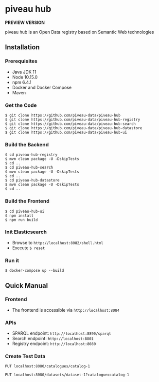 # piveau hub

**PREVIEW VERSION** 

piveau hub is an Open Data registry based on Semantic Web technologies    

## Installation

### Prerequisites
- Java JDK 11
- Node 10.15.0
- npm 6.4.1
- Docker and Docker Compose
- Maven

### Get the Code
```
$ git clone https://github.com/piveau-data/piveau-hub
$ git clone https://github.com/piveau-data/piveau-hub-registry
$ git clone https://github.com/piveau-data/piveau-hub-search
$ git clone https://github.com/piveau-data/piveau-hub-datastore
$ git clone https://github.com/piveau-data/piveau-hub-ui
```
### Build the Backend
```
$ cd piveau-hub-registry
$ mvn clean package -U -DskipTests
$ cd ..
$ cd piveau-hub-search
$ mvn clean package -U -DskipTests
$ cd ..
$ cd piveau-hub-datastore
$ mvn clean package -U -DskipTests
$ cd ..
```
### Build the Frontend
```
$ cd piveau-hub-ui
$ npm install
$ npm run build
```
### Init Elasticsearch
- Browse to `http://localhost:8082/shell.html`
- Execute `$ reset`

### Run it
```
$ docker-compose up --build
```

## Quick Manual

### Frontend
- The frontend is accessible via `http://localhost:8084`

### APIs
- SPARQL endpoint: `http://localhost:8890/sparql`
- Search endpoint: `http://localhost:8801`
- Registry endpoint: `http://localhost:8080`

### Create Test Data
```
PUT localhost:8080/catalogues/catalog-1
```
```
PUT localhost:8080/datasets/dataset-1?catalogue=catalog-1
```